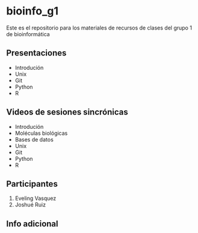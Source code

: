 # bioinfo_g1
Este es el repositorio para los materiales de recursos de clases del grupo 1 de bioinformática

## Presentaciones

- Introdución
- Unix
- Git
- Python
- R


## Videos de sesiones sincrónicas

- Introdución
-   Moléculas biológicas
-   Bases de datos
- Unix
- Git
- Python
- R


## Participantes 

1. Eveling Vasquez
2. Joshué Ruiz


## Info adicional
<notas de clase>
